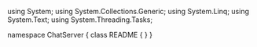 ﻿using System;
using System.Collections.Generic;
using System.Linq;
using System.Text;
using System.Threading.Tasks;

namespace ChatServer
{
    class README
    {
    }
}
